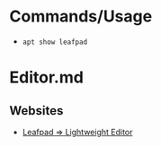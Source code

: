# Commands/Usage

* `apt show leafpad`

# Editor.md

## Websites

* [Leafpad => Lightweight Editor](http://tarot.freeshell.org/leafpad/)
